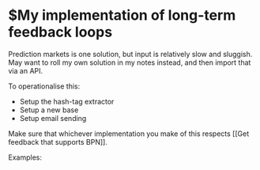 # $My implementation of long-term feedback loops
Prediction markets is one solution, but input is relatively slow and sluggish. May want to roll my own solution in my notes instead, and then import that via an API. 

To operationalise this:
* Setup the hash-tag extractor
* Setup a new base
* Setup email sending

<!-- #life/project/1. rare# #service/work-shapeable -->

Make sure that whichever implementation you make of this respects [[Get feedback that supports BPN]].

Examples:
<!-- #learn Migrating to Bear for notes was worth it. 02/02/2020.  -->
<!-- #learn Trying out hardball was a good decision. 04/02/2020. -->

<!-- {BearID:18BF2372-5D5F-414E-B653-B0034DEC4EB7-5627-0000037F56CF5226} -->
